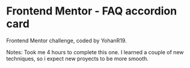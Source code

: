 # Frontend Mentor - FAQ accordion card

Frontend Mentor challenge, coded by YohanR19.

Notes: Took me 4 hours to complete this one. I learned a couple 
of new techniques, so i expect new proyects to be more smooth.